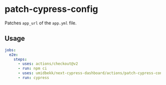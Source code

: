 # patch-cypress-config

Patches `app_url` of the `app.yml` file.

## Usage

```yml
jobs:
  e2e:
    steps:
      - uses: actions/checkout@v2
      - run: npm ci
      - uses: umidbekk/next-cypress-dashboard/actions/patch-cypress-config@main
      - run: cypress
```
